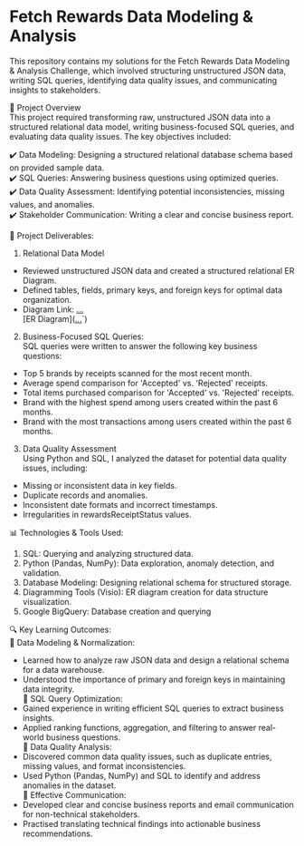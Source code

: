 # Fetch Rewards Data Modeling & Analysis
This repository contains my solutions for the Fetch Rewards Data Modeling & Analysis Challenge, which involved structuring unstructured JSON data, writing SQL queries, identifying data quality issues, and communicating insights to stakeholders.<br>

🚀 Project Overview<br>
This project required transforming raw, unstructured JSON data into a structured relational data model, writing business-focused SQL queries, and evaluating data quality issues. The key objectives included: <br>

✔️ Data Modeling: Designing a structured relational database schema based on provided sample data.<br>
✔️ SQL Queries: Answering business questions using optimized queries.<br>
✔️ Data Quality Assessment: Identifying potential inconsistencies, missing values, and anomalies.<br>
✔️ Stakeholder Communication: Writing a clear and concise business report.<br>

📂 Project Deliverables:<br>

1. Relational Data Model<br>
  - Reviewed unstructured JSON data and created a structured relational ER Diagram.<br>
  - Defined tables, fields, primary keys, and foreign keys for optimal data organization.<br>
  - Diagram Link: <a href=https://github.com/siddharthgada/Fetch-Rewards-Exercise/blob/main/images/ER_Diagram.png>...</a> <br>
[ER Diagram](<a href=https://github.com/siddharthgada/Fetch-Rewards-Exercise/blob/main/images/ER_Diagram.png>...</a>`)

2. Business-Focused SQL Queries:<br>
SQL queries were written to answer the following key business questions:<br>
  - Top 5 brands by receipts scanned for the most recent month.<br>
  - Average spend comparison for 'Accepted' vs. 'Rejected' receipts.<br>
  - Total items purchased comparison for 'Accepted' vs. 'Rejected' receipts.<br>
  - Brand with the highest spend among users created within the past 6 months.<br>
  - Brand with the most transactions among users created within the past 6 months.<br>

3. Data Quality Assessment<br>
Using Python and SQL, I analyzed the dataset for potential data quality issues, including:<br>
  - Missing or inconsistent data in key fields.<br>
  - Duplicate records and anomalies.<br>
  - Inconsistent date formats and incorrect timestamps.<br>
  - Irregularities in rewardsReceiptStatus values.<br>

📊 Technologies & Tools Used:
1. SQL: Querying and analyzing structured data.
2. Python (Pandas, NumPy): Data exploration, anomaly detection, and validation.
3. Database Modeling: Designing relational schema for structured storage.
4. Diagramming Tools (Visio): ER diagram creation for data structure visualization.
5. Google BigQuery: Database creation and querying

🔍 Key Learning Outcomes:<br>
📌 Data Modeling & Normalization:<br>
  - Learned how to analyze raw JSON data and design a relational schema for a data warehouse.<br>
  - Understood the importance of primary and foreign keys in maintaining data integrity.<br>
📌 SQL Query Optimization:<br>
  - Gained experience in writing efficient SQL queries to extract business insights.<br>
  - Applied ranking functions, aggregation, and filtering to answer real-world business questions.<br>
📌 Data Quality Analysis:<br>
  - Discovered common data quality issues, such as duplicate entries, missing values, and format inconsistencies.<br>
  - Used Python (Pandas, NumPy) and SQL to identify and address anomalies in the dataset.<br>
📌 Effective Communication:<br>
  - Developed clear and concise business reports and email communication for non-technical stakeholders.<br>
  - Practised translating technical findings into actionable business recommendations.<br>

